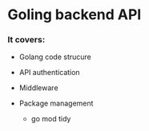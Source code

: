 # Goling backend API 

### It covers:

- Golang code strucure

- API authentication

- Middleware

- Package management
  - go mod tidy